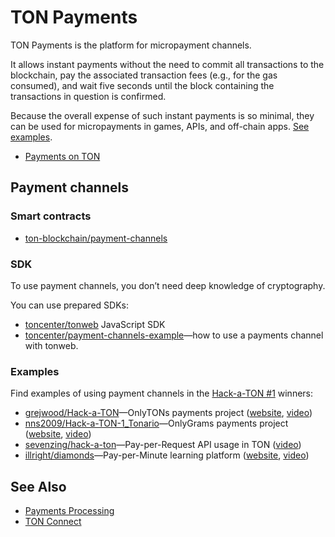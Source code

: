 # TON Payments

TON Payments is the platform for micropayment channels. 

It allows instant payments without the need to commit all transactions to the blockchain, pay the associated transaction fees (e.g., for the gas consumed), and wait five seconds until the block
containing the transactions in question is confirmed.

Because the overall expense of such instant payments is so minimal, they can be used for micropayments in games, APIs, and off-chain apps. [See examples](/develop/dapps/defi/ton-payments#examples).

* [Payments on TON](https://blog.ton.org/ton-payments)

## Payment channels

### Smart contracts

* [ton-blockchain/payment-channels](https://github.com/ton-blockchain/payment-channels)

### SDK

To use payment channels, you don’t need deep knowledge of cryptography.

You can use prepared SDKs:

* [toncenter/tonweb](https://github.com/toncenter/tonweb)  JavaScript SDK
* [toncenter/payment-channels-example](https://github.com/toncenter/payment-channels-example)—how to use a payments channel with tonweb.

### Examples

Find examples of using payment channels in the [Hack-a-TON #1](https://ton.org/hack-a-ton-1) winners:

* [grejwood/Hack-a-TON](https://github.com/Grejwood/Hack-a-TON)—OnlyTONs payments project ([website](https://main.d3puvu1kvbh8ti.amplifyapp.com/), [video](https://www.youtube.com/watch?v=38JpX1vRNTk))
* [nns2009/Hack-a-TON-1_Tonario](https://github.com/nns2009/Hack-a-TON-1_Tonario)—OnlyGrams payments project ([website](https://onlygrams.io/), [video](https://www.youtube.com/watch?v=gm5-FPWn1XM))
* [sevenzing/hack-a-ton](https://github.com/sevenzing/hack-a-ton)—Pay-per-Request API usage in TON ([video](https://www.youtube.com/watch?v=7lAnbyJdpOA&feature=youtu.be))
* [illright/diamonds](https://github.com/illright/diamonds)—Pay-per-Minute learning platform ([website](https://diamonds-ton.vercel.app/), [video](https://www.youtube.com/watch?v=g9wmdOjAv1s))


## See Also

* [Payments Processing](/develop/dapps/asset-processing)
* [TON Connect](/develop/dapps/ton-connect) 